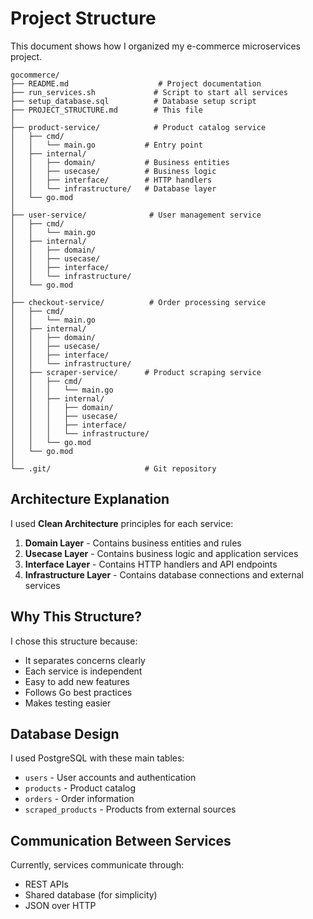 # Project Structure

This document shows how I organized my e-commerce microservices project.

```
gocommerce/
├── README.md                    # Project documentation
├── run_services.sh             # Script to start all services
├── setup_database.sql          # Database setup script
├── PROJECT_STRUCTURE.md        # This file
│
├── product-service/            # Product catalog service
│   ├── cmd/
│   │   └── main.go           # Entry point
│   ├── internal/
│   │   ├── domain/           # Business entities
│   │   ├── usecase/          # Business logic
│   │   ├── interface/        # HTTP handlers
│   │   └── infrastructure/   # Database layer
│   └── go.mod
│
├── user-service/              # User management service
│   ├── cmd/
│   │   └── main.go
│   ├── internal/
│   │   ├── domain/
│   │   ├── usecase/
│   │   ├── interface/
│   │   └── infrastructure/
│   └── go.mod
│
├── checkout-service/          # Order processing service
│   ├── cmd/
│   │   └── main.go
│   ├── internal/
│   │   ├── domain/
│   │   ├── usecase/
│   │   ├── interface/
│   │   └── infrastructure/
│   ├── scraper-service/      # Product scraping service
│   │   ├── cmd/
│   │   │   └── main.go
│   │   ├── internal/
│   │   │   ├── domain/
│   │   │   ├── usecase/
│   │   │   ├── interface/
│   │   │   └── infrastructure/
│   │   └── go.mod
│   └── go.mod
│
└── .git/                     # Git repository
```

## Architecture Explanation

I used **Clean Architecture** principles for each service:

1. **Domain Layer** - Contains business entities and rules
2. **Usecase Layer** - Contains business logic and application services  
3. **Interface Layer** - Contains HTTP handlers and API endpoints
4. **Infrastructure Layer** - Contains database connections and external services


## Why This Structure?

I chose this structure because:
- It separates concerns clearly
- Each service is independent
- Easy to add new features
- Follows Go best practices
- Makes testing easier

## Database Design

I used PostgreSQL with these main tables:
- `users` - User accounts and authentication
- `products` - Product catalog
- `orders` - Order information
- `scraped_products` - Products from external sources

## Communication Between Services

Currently, services communicate through:
- REST APIs
- Shared database (for simplicity)
- JSON over HTTP

